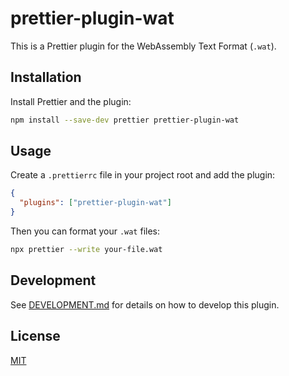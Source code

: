 # prettier-plugin-wat

This is a Prettier plugin for the WebAssembly Text Format (`.wat`).

## Installation

Install Prettier and the plugin:

```bash
npm install --save-dev prettier prettier-plugin-wat
```

## Usage

Create a `.prettierrc` file in your project root and add the plugin:

```json
{
  "plugins": ["prettier-plugin-wat"]
}
```

Then you can format your `.wat` files:

```bash
npx prettier --write your-file.wat
```

## Development

See [DEVELOPMENT.md](./DEVELOPMENT.md) for details on how to develop this plugin.

## License

[MIT](./LICENSE)
